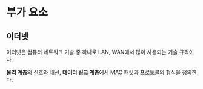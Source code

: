 # 부가 요소

## 이더넷

이더넷은 컴퓨터 네트워크 기술 중 하나로 LAN, WAN에서 많이 사용되는 기술 규격이다.

**물리 계층**의 신호와 배선, **데이터 링크 계층**에서 MAC 패킷과 프로토콜의 형식을 정의한다.
